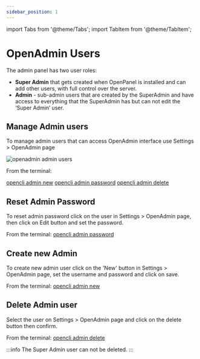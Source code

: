 ```yaml
---
sidebar_position: 1
---
```


import Tabs from '@theme/Tabs';
import TabItem from '@theme/TabItem';


# OpenAdmin Users

The admin panel has two user roles:

- **Super Admin** that gets created when OpenPanel is installed and can add other users, with full control over the server.
- **Admin** - sub-admin users that are created by the SuperAdmin and have access to everything that the SuperAdmin has but can not edit the ‘Super Admin’ user.

## Manage Admin users


<Tabs>
  <TabItem value="openadmin-admin-users" label="With OpenAdmin" default>

To manage admin users that can access OpenAdmin interface use Settings > OpenAdmin page

![openadmin admin users](/img/admin/openadmin_admin_page.png)

  </TabItem>
  <TabItem value="CLI" label="With OpenCLI">

From the terminal:

[opencli admin new](/docs/admin/scripts/admin#create-new-admin)
[opencli admin password](/docs/admin/scripts/admin#reset-admin-password)
[opencli admin delete](/docs/admin/scripts/admin#delete-admin-user)

  </TabItem>
</Tabs>

## Reset Admin Password




<Tabs>
  <TabItem value="openadmin-admin-reset" label="With OpenAdmin" default>

To reset admin password click on the user in Settings > OpenAdmin page, then click on Edit button and set the password.

  </TabItem>
  <TabItem value="cli-reset" label="With OpenCLI">

From the terminal: [opencli admin password](/docs/admin/scripts/admin#reset-admin-password)

  </TabItem>
</Tabs>


## Create new Admin

<Tabs>
  <TabItem value="openadmin-admin-new" label="With OpenAdmin" default>

To create new admin user click on the 'New' button in Settings > OpenAdmin page, set the username and password and click on save.

  </TabItem>
  <TabItem value="cli-new" label="With OpenCLI">

From the terminal: [opencli admin new](/docs/admin/scripts/admin#create-new-admin)

  </TabItem>
</Tabs>





## Delete Admin user

<Tabs>
  <TabItem value="openadmin-admin-delete" label="With OpenAdmin" default>

Select the user on Settings > OpenAdmin page and click on the delete button then confirm.

  </TabItem>
  <TabItem value="cli-delete" label="With OpenCLI">

From the terminal: [opencli admin delete](/docs/admin/scripts/admin#delete-admin-user)

  </TabItem>
</Tabs>


:::info
The Super Admin user can not be deleted.
:::
